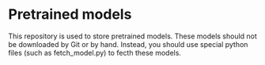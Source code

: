 # Pretrained models  
This repository is used to store pretrained models. These models should not be downloaded by Git or by hand. Instead, you should use special python files (such as fetch_model.py) to fecth these models.
